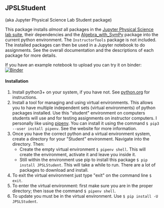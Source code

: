 ## JPSLStudent
(aka Jupyter Physical Science Lab Student package)

This package installs _almost_ all packages in the 
[Jupyter Physical Science lab suite](https://github.com/JupyterPhysSciLab), 
their dependencies and the [Algebra_with_SymPy](https://github.com/gutow/Algebra_with_Sympy)
package into the current python environment. The `InstructorTools` package 
is not included. The installed packages can then be used 
in a Jupyter notebook to do assignments. See the overall 
documentation and the descriptions of each package for more details.

If you have an example notebook to upload you can try it on binder:
[![Binder](https://mybinder.org/badge_logo.svg)](https://mybinder.org/v2/gh/JupyterPhysSciLab/JPSLStudent.git/HEAD)
#### Installation
1. Install python3+ on your system, if you have not. See 
   [python.org](https://python.org) for instructions.
1. Install a tool for managing and using virtual environments. This 
   allows you to have multiple independent sets (virtual environments)
   of python packages installed. Use this "student" environment on computers
   students will use and for testing assignments on instructor computers. I 
   personally like using
   [pipenv](https://pipenv.pypa.io/en/latest/). You can install it using
   the command `$ pip3 --user install pipenv`. See the website for more
   information.
1. Once you have the correct python and a virtual environment system,
   create a directory for your "Student" environment. Navigate into
   the directory. Then:
   * Create the empty virtual environment `$ pipenv shell`. This will
    create the environment, activate it and leave you inside it.
   * Still within the environment use pip to install this package
    `$ pip install JPSLStudent`. This will take a while to run. There
     are a lot of packages to download and install.
1. To exit the virtual environment just type "exit" on the command line
   `$ exit`.
1. To enter the virtual environment: first make sure you are in the proper 
   directory; then issue the command `$ pipenv shell`.
1. To update you must be in the virtual environment. Use 
   `$ pip install -U JPSLStudent`.